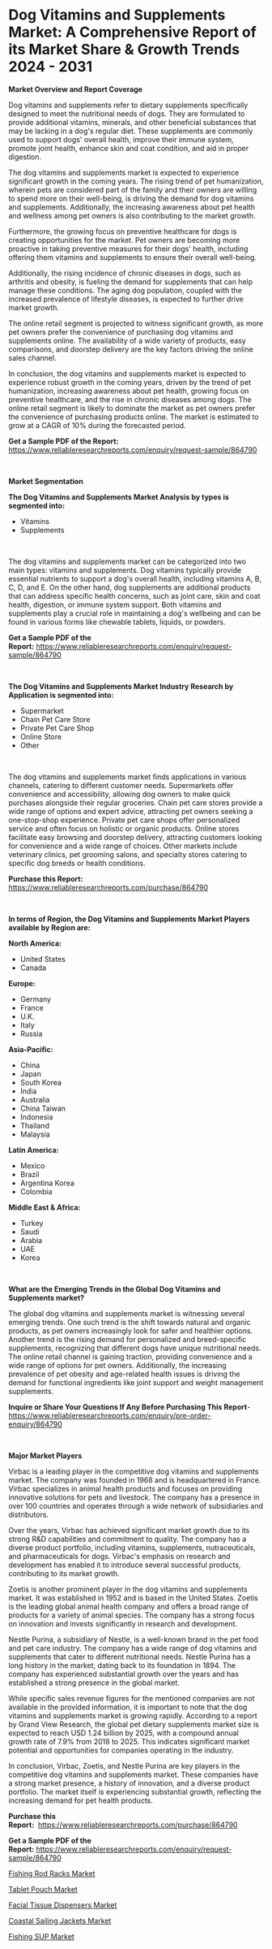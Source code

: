 <p><h1>Dog Vitamins and Supplements Market: A Comprehensive Report of its Market Share & Growth Trends 2024 - 2031</h1></p><p><strong>Market Overview and Report Coverage</strong></p>
<p><p>Dog vitamins and supplements refer to dietary supplements specifically designed to meet the nutritional needs of dogs. They are formulated to provide additional vitamins, minerals, and other beneficial substances that may be lacking in a dog's regular diet. These supplements are commonly used to support dogs' overall health, improve their immune system, promote joint health, enhance skin and coat condition, and aid in proper digestion.</p><p>The dog vitamins and supplements market is expected to experience significant growth in the coming years. The rising trend of pet humanization, wherein pets are considered part of the family and their owners are willing to spend more on their well-being, is driving the demand for dog vitamins and supplements. Additionally, the increasing awareness about pet health and wellness among pet owners is also contributing to the market growth.</p><p>Furthermore, the growing focus on preventive healthcare for dogs is creating opportunities for the market. Pet owners are becoming more proactive in taking preventive measures for their dogs' health, including offering them vitamins and supplements to ensure their overall well-being.</p><p>Additionally, the rising incidence of chronic diseases in dogs, such as arthritis and obesity, is fueling the demand for supplements that can help manage these conditions. The aging dog population, coupled with the increased prevalence of lifestyle diseases, is expected to further drive market growth.</p><p>The online retail segment is projected to witness significant growth, as more pet owners prefer the convenience of purchasing dog vitamins and supplements online. The availability of a wide variety of products, easy comparisons, and doorstep delivery are the key factors driving the online sales channel.</p><p>In conclusion, the dog vitamins and supplements market is expected to experience robust growth in the coming years, driven by the trend of pet humanization, increasing awareness about pet health, growing focus on preventive healthcare, and the rise in chronic diseases among dogs. The online retail segment is likely to dominate the market as pet owners prefer the convenience of purchasing products online. The market is estimated to grow at a CAGR of 10% during the forecasted period.</p></p>
<p><strong>Get a Sample PDF of the Report:</strong> <a href="https://www.reliableresearchreports.com/enquiry/request-sample/864790">https://www.reliableresearchreports.com/enquiry/request-sample/864790</a></p>
<p>&nbsp;</p>
<p><strong>Market Segmentation</strong></p>
<p><strong>The Dog Vitamins and Supplements Market Analysis by types is segmented into:</strong></p>
<p><ul><li>Vitamins</li><li>Supplements</li></ul></p>
<p>&nbsp;</p>
<p><p>The dog vitamins and supplements market can be categorized into two main types: vitamins and supplements. Dog vitamins typically provide essential nutrients to support a dog's overall health, including vitamins A, B, C, D, and E. On the other hand, dog supplements are additional products that can address specific health concerns, such as joint care, skin and coat health, digestion, or immune system support. Both vitamins and supplements play a crucial role in maintaining a dog's wellbeing and can be found in various forms like chewable tablets, liquids, or powders.</p></p>
<p><strong>Get a Sample PDF of the Report:</strong>&nbsp;<a href="https://www.reliableresearchreports.com/enquiry/request-sample/864790">https://www.reliableresearchreports.com/enquiry/request-sample/864790</a></p>
<p>&nbsp;</p>
<p><strong>The Dog Vitamins and Supplements Market Industry Research by Application is segmented into:</strong></p>
<p><ul><li>Supermarket</li><li>Chain Pet Care Store</li><li>Private Pet Care Shop</li><li>Online Store</li><li>Other</li></ul></p>
<p>&nbsp;</p>
<p><p>The dog vitamins and supplements market finds applications in various channels, catering to different customer needs. Supermarkets offer convenience and accessibility, allowing dog owners to make quick purchases alongside their regular groceries. Chain pet care stores provide a wide range of options and expert advice, attracting pet owners seeking a one-stop-shop experience. Private pet care shops offer personalized service and often focus on holistic or organic products. Online stores facilitate easy browsing and doorstep delivery, attracting customers looking for convenience and a wide range of choices. Other markets include veterinary clinics, pet grooming salons, and specialty stores catering to specific dog breeds or health conditions.</p></p>
<p><strong>Purchase this Report:</strong>&nbsp; <a href="https://www.reliableresearchreports.com/purchase/864790">https://www.reliableresearchreports.com/purchase/864790</a></p>
<p>&nbsp;</p>
<p><strong>In terms of Region, the Dog Vitamins and Supplements Market Players available by Region are:</strong></p>
<p>
    <p> <strong> North America: </strong>
        <ul>
            <li>United States</li>
            <li>Canada</li>
        </ul>
        </p> 
    <p> <strong> Europe: </strong>
        <ul>
            <li>Germany</li>
            <li>France</li>
            <li>U.K.</li>
            <li>Italy</li>
            <li>Russia</li>
        </ul>
        </p> 
    <p> <strong> Asia-Pacific: </strong>
        <ul>
            <li>China</li>
            <li>Japan</li>
            <li>South Korea</li>
            <li>India</li>
            <li>Australia</li>
            <li>China Taiwan</li>
            <li>Indonesia</li>
            <li>Thailand</li>
            <li>Malaysia</li>
        </ul>
        </p> 
    <p> <strong> Latin America: </strong>
        <ul>
            <li>Mexico</li>
            <li>Brazil</li>
            <li>Argentina Korea</li>
            <li>Colombia</li>
        </ul>
        </p> 
    <p> <strong> Middle East & Africa: </strong>
        <ul>
            <li>Turkey</li>
            <li>Saudi</li>
            <li>Arabia</li>
            <li>UAE</li>
            <li>Korea</li>
        </ul>
    </p>
    </p>
<p>&nbsp;</p>
<p><strong>What are the Emerging Trends in the Global Dog Vitamins and Supplements market?</strong></p>
<p><p>The global dog vitamins and supplements market is witnessing several emerging trends. One such trend is the shift towards natural and organic products, as pet owners increasingly look for safer and healthier options. Another trend is the rising demand for personalized and breed-specific supplements, recognizing that different dogs have unique nutritional needs. The online retail channel is gaining traction, providing convenience and a wide range of options for pet owners. Additionally, the increasing prevalence of pet obesity and age-related health issues is driving the demand for functional ingredients like joint support and weight management supplements.</p></p>
<p><strong>Inquire or Share Your Questions If Any Before Purchasing This Report</strong>- <a href="https://www.reliableresearchreports.com/enquiry/pre-order-enquiry/864790">https://www.reliableresearchreports.com/enquiry/pre-order-enquiry/864790</a></p>
<p>&nbsp;</p>
<p><strong>Major Market Players</strong></p>
<p><p>Virbac is a leading player in the competitive dog vitamins and supplements market. The company was founded in 1968 and is headquartered in France. Virbac specializes in animal health products and focuses on providing innovative solutions for pets and livestock. The company has a presence in over 100 countries and operates through a wide network of subsidiaries and distributors.</p><p>Over the years, Virbac has achieved significant market growth due to its strong R&D capabilities and commitment to quality. The company has a diverse product portfolio, including vitamins, supplements, nutraceuticals, and pharmaceuticals for dogs. Virbac's emphasis on research and development has enabled it to introduce several successful products, contributing to its market growth.</p><p>Zoetis is another prominent player in the dog vitamins and supplements market. It was established in 1952 and is based in the United States. Zoetis is the leading global animal health company and offers a broad range of products for a variety of animal species. The company has a strong focus on innovation and invests significantly in research and development.</p><p>Nestle Purina, a subsidiary of Nestle, is a well-known brand in the pet food and pet care industry. The company has a wide range of dog vitamins and supplements that cater to different nutritional needs. Nestle Purina has a long history in the market, dating back to its foundation in 1894. The company has experienced substantial growth over the years and has established a strong presence in the global market.</p><p>While specific sales revenue figures for the mentioned companies are not available in the provided information, it is important to note that the dog vitamins and supplements market is growing rapidly. According to a report by Grand View Research, the global pet dietary supplements market size is expected to reach USD 1.24 billion by 2025, with a compound annual growth rate of 7.9% from 2018 to 2025. This indicates significant market potential and opportunities for companies operating in the industry.</p><p>In conclusion, Virbac, Zoetis, and Nestle Purina are key players in the competitive dog vitamins and supplements market. These companies have a strong market presence, a history of innovation, and a diverse product portfolio. The market itself is experiencing substantial growth, reflecting the increasing demand for pet health products.</p></p>
<p><strong>Purchase this Report:</strong>&nbsp;&nbsp;<a href="https://www.reliableresearchreports.com/purchase/864790">https://www.reliableresearchreports.com/purchase/864790</a></p>
<p></p>
<p><strong>Get a Sample PDF of the Report:</strong>&nbsp;<a href="https://www.reliableresearchreports.com/enquiry/request-sample/864790">https://www.reliableresearchreports.com/enquiry/request-sample/864790</a></p>
<p><p><a href="https://github.com/guneycigdem35/Market-Research-Report-List-1/blob/main/fishing-rod-racks-market.md">Fishing Rod Racks Market</a></p><p><a href="https://github.com/juniordelafrance/Market-Research-Report-List-1/blob/main/tablet-pouch-market.md">Tablet Pouch Market</a></p><p><a href="https://github.com/yoshih12/Market-Research-Report-List-1/blob/main/facial-tissue-dispensers-market.md">Facial Tissue Dispensers Market</a></p><p><a href="https://github.com/irfadac/Market-Research-Report-List-1/blob/main/coastal-sailing-jackets-market.md">Coastal Sailing Jackets Market</a></p><p><a href="https://github.com/mharielmesa/Market-Research-Report-List-1/blob/main/fishing-sup-market.md">Fishing SUP Market</a></p></p>